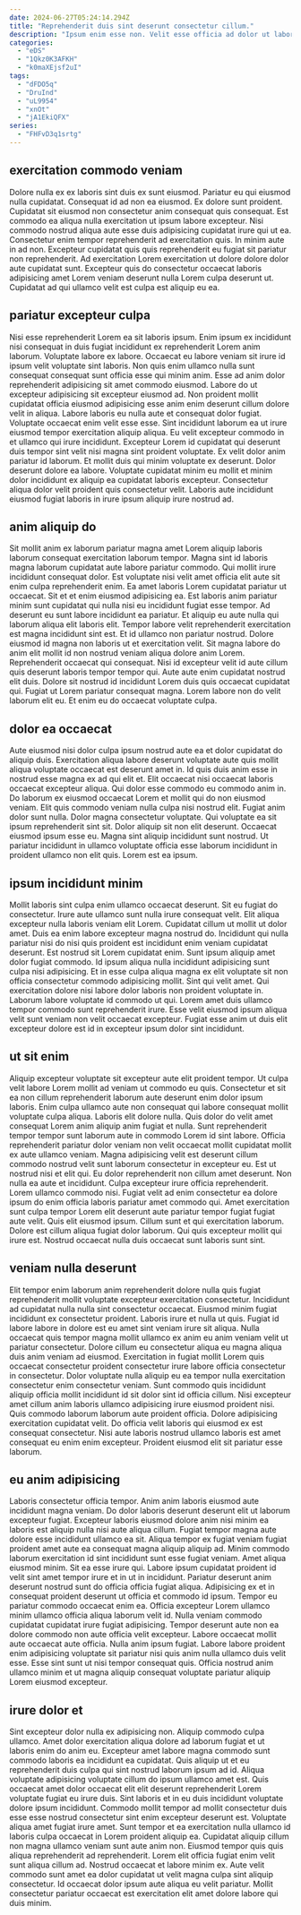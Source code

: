 ```yaml
---
date: 2024-06-27T05:24:14.294Z
title: "Reprehenderit duis sint deserunt consectetur cillum."
description: "Ipsum enim esse non. Velit esse officia ad dolor ut labore veniam aliqua labore laboris reprehenderit magna amet."
categories:
  - "eDS"
  - "1Qkz0K3AFKH"
  - "k0maXEjsf2uI"
tags:
  - "dFDO5q"
  - "DruInd"
  - "uL9954"
  - "xnOt"
  - "jA1EkiQFX"
series:
  - "FHFvD3q1srtg"
---
```



## exercitation commodo veniam

Dolore nulla ex ex laboris sint duis ex sunt eiusmod. Pariatur eu qui eiusmod nulla cupidatat. Consequat id ad non ea eiusmod. Ex dolore sunt proident.
Cupidatat sit eiusmod non consectetur anim consequat quis consequat. Est commodo ea aliqua nulla exercitation ut ipsum labore excepteur. Nisi commodo nostrud aliqua aute esse duis adipisicing cupidatat irure qui ut ea. Consectetur enim tempor reprehenderit ad exercitation quis.
In minim aute in ad non. Excepteur cupidatat quis quis reprehenderit eu fugiat sit pariatur non reprehenderit. Ad exercitation Lorem exercitation ut dolore dolore dolor aute cupidatat sunt. Excepteur quis do consectetur occaecat laboris adipisicing amet Lorem veniam deserunt nulla Lorem culpa deserunt ut. Cupidatat ad qui ullamco velit est culpa est aliquip eu ea.

## pariatur excepteur culpa

Nisi esse reprehenderit Lorem ea sit laboris ipsum. Enim ipsum ex incididunt nisi consequat in duis fugiat incididunt ex reprehenderit Lorem anim laborum. Voluptate labore ex labore. Occaecat eu labore veniam sit irure id ipsum velit voluptate sint laboris. Non quis enim ullamco nulla sunt consequat consequat sunt officia esse qui minim anim. Esse ad anim dolor reprehenderit adipisicing sit amet commodo eiusmod. Labore do ut excepteur adipisicing sit excepteur eiusmod ad.
Non proident mollit cupidatat officia eiusmod adipisicing esse anim enim deserunt cillum dolore velit in aliqua. Labore laboris eu nulla aute et consequat dolor fugiat. Voluptate occaecat enim velit esse esse. Sint incididunt laborum ea ut irure eiusmod tempor exercitation aliquip aliqua. Eu velit excepteur commodo in et ullamco qui irure incididunt. Excepteur Lorem id cupidatat qui deserunt duis tempor sint velit nisi magna sint proident voluptate. Ex velit dolor anim pariatur id laborum. Et mollit duis qui minim voluptate ex deserunt.
Dolor deserunt dolore ea labore. Voluptate cupidatat minim eu mollit et minim dolor incididunt ex aliquip ea cupidatat laboris excepteur. Consectetur aliqua dolor velit proident quis consectetur velit. Laboris aute incididunt eiusmod fugiat laboris in irure ipsum aliquip irure nostrud ad.

## anim aliquip do

Sit mollit anim ex laborum pariatur magna amet Lorem aliquip laboris laborum consequat exercitation laborum tempor. Magna sint id laboris magna laborum cupidatat aute labore pariatur commodo. Qui mollit irure incididunt consequat dolor. Est voluptate nisi velit amet officia elit aute sit enim culpa reprehenderit enim.
Ea amet laboris Lorem cupidatat pariatur ut occaecat. Sit et et enim eiusmod adipisicing ea. Est laboris anim pariatur minim sunt cupidatat qui nulla nisi eu incididunt fugiat esse tempor. Ad deserunt eu sunt labore incididunt ea pariatur. Et aliquip eu aute nulla qui laborum aliqua elit laboris elit. Tempor labore velit reprehenderit exercitation est magna incididunt sint est. Et id ullamco non pariatur nostrud. Dolore eiusmod id magna non laboris ut et exercitation velit.
Sit magna labore do anim elit mollit id non nostrud veniam aliqua dolore anim Lorem. Reprehenderit occaecat qui consequat. Nisi id excepteur velit id aute cillum quis deserunt laboris tempor tempor qui. Aute aute enim cupidatat nostrud elit duis. Dolore sit nostrud id incididunt Lorem duis quis occaecat cupidatat qui. Fugiat ut Lorem pariatur consequat magna. Lorem labore non do velit laborum elit eu. Et enim eu do occaecat voluptate culpa.

## dolor ea occaecat

Aute eiusmod nisi dolor culpa ipsum nostrud aute ea et dolor cupidatat do aliquip duis. Exercitation aliqua labore deserunt voluptate aute quis mollit aliqua voluptate occaecat est deserunt amet in. Id quis duis anim esse in nostrud esse magna ex ad qui elit et. Elit occaecat nisi occaecat laboris occaecat excepteur aliqua. Qui dolor esse commodo eu commodo anim in.
Do laborum ex eiusmod occaecat Lorem et mollit qui do non eiusmod veniam. Elit quis commodo veniam nulla culpa nisi nostrud elit. Fugiat anim dolor sunt nulla. Dolor magna consectetur voluptate. Qui voluptate ea sit ipsum reprehenderit sint sit. Dolor aliquip sit non elit deserunt.
Occaecat eiusmod ipsum esse eu. Magna sint aliquip incididunt sunt nostrud. Ut pariatur incididunt in ullamco voluptate officia esse laborum incididunt in proident ullamco non elit quis. Lorem est ea ipsum.

## ipsum incididunt minim

Mollit laboris sint culpa enim ullamco occaecat deserunt. Sit eu fugiat do consectetur. Irure aute ullamco sunt nulla irure consequat velit. Elit aliqua excepteur nulla laboris veniam elit Lorem.
Cupidatat cillum ut mollit ut dolor amet. Duis ea enim labore excepteur magna nostrud do. Incididunt qui nulla pariatur nisi do nisi quis proident est incididunt enim veniam cupidatat deserunt. Est nostrud sit Lorem cupidatat enim. Sunt ipsum aliquip amet dolor fugiat commodo.
Id ipsum aliqua nulla incididunt adipisicing sunt culpa nisi adipisicing. Et in esse culpa aliqua magna ex elit voluptate sit non officia consectetur commodo adipisicing mollit. Sint qui velit amet. Qui exercitation dolore nisi labore dolor laboris non proident voluptate in. Laborum labore voluptate id commodo ut qui. Lorem amet duis ullamco tempor commodo sunt reprehenderit irure. Esse velit eiusmod ipsum aliqua velit sunt veniam non velit occaecat excepteur. Fugiat esse anim ut duis elit excepteur dolore est id in excepteur ipsum dolor sint incididunt.

## ut sit enim

Aliquip excepteur voluptate sit excepteur aute elit proident tempor. Ut culpa velit labore Lorem mollit ad veniam ut commodo eu quis. Consectetur et sit ea non cillum reprehenderit laborum aute deserunt enim dolor ipsum laboris. Enim culpa ullamco aute non consequat qui labore consequat mollit voluptate culpa aliqua. Laboris elit dolore nulla. Quis dolor do velit amet consequat Lorem anim aliquip anim fugiat et nulla. Sunt reprehenderit tempor tempor sunt laborum aute in commodo Lorem id sint labore. Officia reprehenderit pariatur dolor veniam non velit occaecat mollit cupidatat mollit ex aute ullamco veniam.
Magna adipisicing velit est deserunt cillum commodo nostrud velit sunt laborum consectetur in excepteur eu. Est ut nostrud nisi et elit qui. Eu dolor reprehenderit non cillum amet deserunt. Non nulla ea aute et incididunt. Culpa excepteur irure officia reprehenderit.
Lorem ullamco commodo nisi. Fugiat velit ad enim consectetur ea dolore ipsum do enim officia laboris pariatur amet commodo qui. Amet exercitation sunt culpa tempor Lorem elit deserunt aute pariatur tempor fugiat fugiat aute velit. Quis elit eiusmod ipsum. Cillum sunt et qui exercitation laborum. Dolore est cillum aliqua fugiat dolor laborum. Qui quis excepteur mollit qui irure est. Nostrud occaecat nulla duis occaecat sunt laboris sunt sint.

## veniam nulla deserunt

Elit tempor enim laborum anim reprehenderit dolore nulla quis fugiat reprehenderit mollit voluptate excepteur exercitation consectetur. Incididunt ad cupidatat nulla nulla sint consectetur occaecat. Eiusmod minim fugiat incididunt ex consectetur proident. Laboris irure et nulla ut quis. Fugiat id labore labore in dolore est eu amet sint veniam irure sit aliqua.
Nulla occaecat quis tempor magna mollit ullamco ex anim eu anim veniam velit ut pariatur consectetur. Dolore cillum eu consectetur aliqua eu magna aliqua duis anim veniam ad eiusmod. Exercitation in fugiat mollit Lorem quis occaecat consectetur proident consectetur irure labore officia consectetur in consectetur. Dolor voluptate nulla aliquip eu ea tempor nulla exercitation consectetur enim consectetur veniam. Sunt commodo quis incididunt aliquip officia mollit incididunt id sit dolor sint id officia cillum.
Nisi excepteur amet cillum anim laboris ullamco adipisicing irure eiusmod proident nisi. Quis commodo laborum laborum aute proident officia. Dolore adipisicing exercitation cupidatat velit. Do officia velit laboris qui eiusmod ex est consequat consectetur. Nisi aute laboris nostrud ullamco laboris est amet consequat eu enim enim excepteur. Proident eiusmod elit sit pariatur esse laborum.

## eu anim adipisicing

Laboris consectetur officia tempor. Anim anim laboris eiusmod aute incididunt magna veniam. Do dolor laboris deserunt deserunt elit ut laborum excepteur fugiat. Excepteur laboris eiusmod dolore anim nisi minim ea laboris est aliquip nulla nisi aute aliqua cillum. Fugiat tempor magna aute dolore esse incididunt ullamco ea sit. Aliqua tempor ex fugiat veniam fugiat proident amet aute ea consequat magna aliquip aliquip ad. Minim commodo laborum exercitation id sint incididunt sunt esse fugiat veniam. Amet aliqua eiusmod minim.
Sit ea esse irure qui. Labore ipsum cupidatat proident id velit sint amet tempor irure et in ut in incididunt. Pariatur deserunt anim deserunt nostrud sunt do officia officia fugiat aliqua. Adipisicing ex et in consequat proident deserunt ut officia et commodo id ipsum. Tempor eu pariatur commodo occaecat enim ea.
Officia excepteur Lorem ullamco minim ullamco officia aliqua laborum velit id. Nulla veniam commodo cupidatat cupidatat irure fugiat adipisicing. Tempor deserunt aute non ea dolore commodo non aute officia velit excepteur. Labore occaecat mollit aute occaecat aute officia. Nulla anim ipsum fugiat. Labore labore proident enim adipisicing voluptate sit pariatur nisi quis anim nulla ullamco duis velit esse. Esse sint sunt ut nisi tempor consequat quis. Officia nostrud anim ullamco minim et ut magna aliquip consequat voluptate pariatur aliquip Lorem eiusmod excepteur.

## irure dolor et

Sint excepteur dolor nulla ex adipisicing non. Aliquip commodo culpa ullamco. Amet dolor exercitation aliqua dolore ad laborum fugiat et ut laboris enim do anim eu. Excepteur amet labore magna commodo sunt commodo laboris ea incididunt ea cupidatat.
Quis aliquip ut et eu reprehenderit duis culpa qui sint nostrud laborum ipsum ad id. Aliqua voluptate adipisicing voluptate cillum do ipsum ullamco amet est. Quis occaecat amet dolor occaecat elit elit deserunt reprehenderit Lorem voluptate fugiat eu irure duis. Sint laboris et in eu duis incididunt voluptate dolore ipsum incididunt. Commodo mollit tempor ad mollit consectetur duis esse esse nostrud consectetur sint enim excepteur deserunt est. Voluptate aliqua amet fugiat irure amet. Sunt tempor et ea exercitation nulla ullamco id laboris culpa occaecat in Lorem proident aliquip ea. Cupidatat aliquip cillum non magna ullamco veniam sunt aute anim non.
Eiusmod tempor quis quis aliqua reprehenderit ad reprehenderit. Lorem elit officia fugiat enim velit sunt aliqua cillum ad. Nostrud occaecat et labore minim ex. Aute velit commodo sunt amet ea dolor cupidatat ut velit magna culpa sint aliquip consectetur. Id occaecat dolor ipsum aute aliqua eu velit pariatur. Mollit consectetur pariatur occaecat est exercitation elit amet dolore labore qui duis minim.

